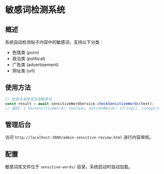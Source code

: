 # 敏感词检测系统

## 概述

系统自动检测帖子内容中的敏感词，支持以下分类：

- 色情类 (porn)
- 政治类 (political)
- 广告类 (advertisement)
- 网址类 (url)

## 使用方法

```typescript
// 检查文本是否包含敏感词
const result = await sensitiveWordService.checkSensitiveWords(text);
// 返回: { hasSensitiveWords: boolean, matchedWords: string[], categories: string[] }
```

## 管理后台

访问 `http://localhost:3000/admin-sensitive-review.html` 进行内容审核。

## 配置

敏感词库文件位于 `sensitive-words/` 目录，系统启动时自动加载。
